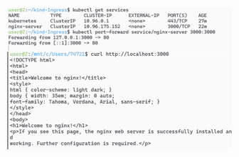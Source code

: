 ![alt text](README_Images/11-port-forward端口转发/image.png)
![alt text](README_Images/11-port-forward端口转发/image-1.png)